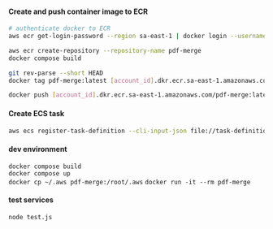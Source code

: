 #### Create and push container image to ECR  
```bash
# authenticate docker to ECR
aws ecr get-login-password --region sa-east-1 | docker login --username AWS --password-stdin [account_id].dkr.ecr.sa-east-1.amazonaws.com

aws ecr create-repository --repository-name pdf-merge
docker compose build

git rev-parse --short HEAD
docker tag pdf-merge:latest [account_id].dkr.ecr.sa-east-1.amazonaws.com/pdf-merge:latest

docker push [account_id].dkr.ecr.sa-east-1.amazonaws.com/pdf-merge:latest
```

#### Create ECS task  
```bash
aws ecs register-task-definition --cli-input-json file://task-definition.json
```

#### dev environment
`docker compose build`  
`docker compose up`  
`docker cp ~/.aws pdf-merge:/root/.aws`
`docker run -it --rm pdf-merge`  

#### test services
`node test.js`
